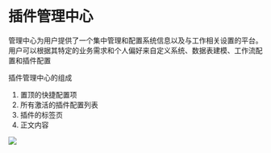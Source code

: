 # 插件管理中心

管理中心为用户提供了一个集中管理和配置系统信息以及与工作相关设置的平台。用户可以根据其特定的业务需求和个人偏好来自定义系统、数据表建模、工作流配置和插件配置

插件管理中心的组成

1. 置顶的快捷配置项
2. 所有激活的插件配置列表
3. 插件的标签页
4. 正文内容

![](https://static-docs.nocobase.com/1c0e3cb111e993232b51aa6233e07478.jpeg)
